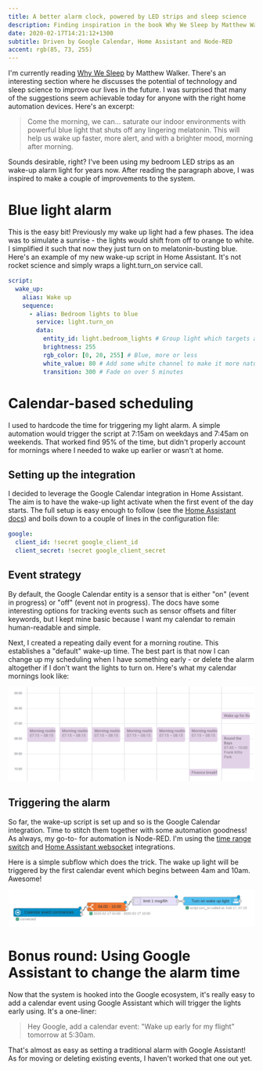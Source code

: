 ```yaml
---
title: A better alarm clock, powered by LED strips and sleep science
description: Finding inspiration in the book Why We Sleep by Matthew Walker, I fill my bedroom with blue light on a schedule
date: 2020-02-17T14:21:12+1300
subtitle: Driven by Google Calendar, Home Assistant and Node-RED
accent: rgb(85, 73, 255)
---
```


I'm currently reading [Why We Sleep][why-we-sleep] by Matthew Walker. There's an interesting section where he discusses the potential of technology and sleep science to improve our lives in the future. I was surprised that many of the suggestions seem achievable today for anyone with the right home automation devices. Here's an excerpt:

> Come the morning, we can... saturate our indoor environments with powerful blue light that shuts off any lingering melatonin. This will help us wake up faster, more alert, and with a brighter mood, morning after morning.

Sounds desirable, right? I've been using my bedroom LED strips as an wake-up alarm light for years now. After reading the paragraph above, I was inspired to make a couple of improvements to the system.

# Blue light alarm

This is the easy bit! Previously my wake up light had a few phases. The idea was to simulate a sunrise - the lights would shift from off to orange to white. I simplified it such that now they just turn on to melatonin-busting blue. Here's an example of my new wake-up script in Home Assistant. It's not rocket science and simply wraps a light.turn_on service call.

```yaml
script:
  wake_up:
    alias: Wake up
    sequence:
      - alias: Bedroom lights to blue
        service: light.turn_on
        data:
          entity_id: light.bedroom_lights # Group light which targets all lights in the room
          brightness: 255
          rgb_color: [0, 20, 255] # Blue, more or less
          white_value: 80 # Add some white channel to make it more natural
          transition: 300 # Fade on over 5 minutes
```

# Calendar-based scheduling

I used to hardcode the time for triggering my light alarm. A simple automation would trigger the script at 7:15am on weekdays and 7:45am on weekends. That worked find 95% of the time, but didn't properly account for mornings where I needed to wake up earlier or wasn't at home.

## Setting up the integration

I decided to leverage the Google Calendar integration in Home Assistant. The aim is to have the wake-up light activate when the first event of the day starts. The full setup is easy enough to follow (see the [Home Assistant docs][gcal-ha]) and boils down to a couple of lines in the configuration file:

```yaml
google:
  client_id: !secret google_client_id
  client_secret: !secret google_client_secret
```

## Event strategy

By default, the Google Calendar entity is a sensor that is either "on" (event in progress) or "off" (event not in progress). The docs have some interesting options for tracking events such as sensor offsets and filter keywords, but I kept mine basic because I want my calendar to remain human-readable and simple.

Next, I created a repeating daily event for a morning routine. This establishes a "default" wake-up time. The best part is that now I can change up my scheduling when I have something early - or delete the alarm altogether if I don't want the lights to turn on. Here's what my calendar mornings look like:

![Google Calendar showing alarm events](./cal.png)

## Triggering the alarm

So far, the wake-up script is set up and so is the Google Calendar integration. Time to stitch them together with some automation goodness! As always, my go-to- for automation is Node-RED. I'm using the [time range switch][node-red-time-range-switch] and [Home Assistant websocket][node-red-home-assistant-websocket] integrations.

Here is a simple subflow which does the trick. The wake up light will be triggered by the first calendar event which begins between 4am and 10am. Awesome!

![Google Calendar showing alarm events](./node-red-alarm.png)

# Bonus round: Using Google Assistant to change the alarm time

Now that the system is hooked into the Google ecosystem, it's really easy to add a calendar event using Google Assistant which will trigger the lights early using. It's a one-liner:

> Hey Google, add a calendar event: "Wake up early for my flight" tomorrow at 5:30am.

That's almost as easy as setting a traditional alarm with Google Assistant! As for moving or deleting existing events, I haven't worked that one out yet.

[why-we-sleep]: https://www.amazon.com/Why-We-Sleep-Unlocking-Dreams/dp/1501144316
[gcal-ha]: https://www.home-assistant.io/integrations/calendar.google/
[node-red-time-range-switch]: https://flows.nodered.org/node/node-red-contrib-time-range-switch
[node-red-home-assistant-websocket]: https://flows.nodered.org/node/node-red-contrib-home-assistant-websocket
